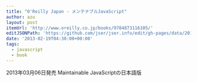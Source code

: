 ```yaml
---
title: "O'Reilly Japan - メンテナブルJavaScript"
author: azu
layout: post
itemUrl: 'http://www.oreilly.co.jp/books/9784873116105/'
editJSONPath: 'https://github.com/jser/jser.info/edit/gh-pages/data/2013/02/index.json'
date: '2013-02-19T04:30:00+00:00'
tags:
  - javascript
  - book
---
```

2013年03月06日発売
Maintainable JavaScriptの日本語版
